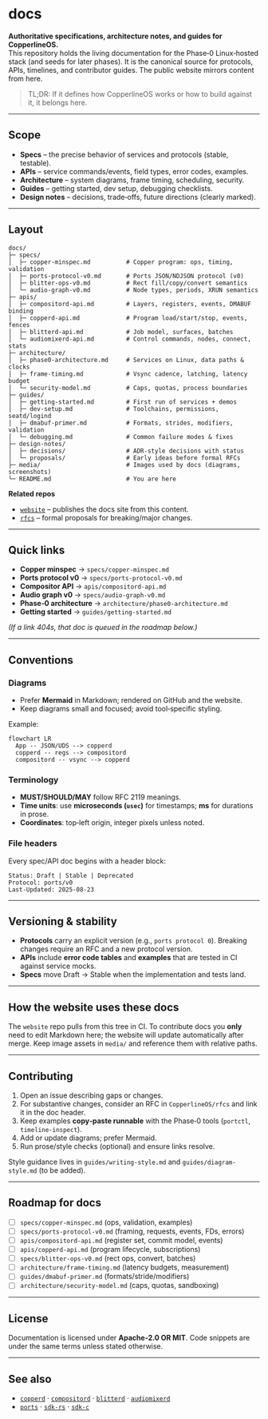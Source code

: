 # docs

**Authoritative specifications, architecture notes, and guides for CopperlineOS.**  
This repository holds the living documentation for the Phase‑0 Linux‑hosted stack (and seeds for later phases). It is the canonical source for protocols, APIs, timelines, and contributor guides. The public website mirrors content from here.

> TL;DR: If it defines how CopperlineOS works or how to build against it, it belongs here.

---

## Scope

- **Specs** – the precise behavior of services and protocols (stable, testable).  
- **APIs** – service commands/events, field types, error codes, examples.  
- **Architecture** – system diagrams, frame timing, scheduling, security.  
- **Guides** – getting started, dev setup, debugging checklists.  
- **Design notes** – decisions, trade‑offs, future directions (clearly marked).

---

## Layout

```
docs/
├─ specs/
│  ├─ copper-minspec.md          # Copper program: ops, timing, validation
│  ├─ ports-protocol-v0.md       # Ports JSON/NDJSON protocol (v0)
│  ├─ blitter-ops-v0.md          # Rect fill/copy/convert semantics
│  └─ audio-graph-v0.md          # Node types, periods, XRUN semantics
├─ apis/
│  ├─ compositord-api.md         # Layers, registers, events, DMABUF binding
│  ├─ copperd-api.md             # Program load/start/stop, events, fences
│  ├─ blitterd-api.md            # Job model, surfaces, batches
│  └─ audiomixerd-api.md         # Control commands, nodes, connect, stats
├─ architecture/
│  ├─ phase0-architecture.md     # Services on Linux, data paths & clocks
│  ├─ frame-timing.md            # Vsync cadence, latching, latency budget
│  └─ security-model.md          # Caps, quotas, process boundaries
├─ guides/
│  ├─ getting-started.md         # First run of services + demos
│  ├─ dev-setup.md               # Toolchains, permissions, seatd/logind
│  ├─ dmabuf-primer.md           # Formats, strides, modifiers, validation
│  └─ debugging.md               # Common failure modes & fixes
├─ design-notes/
│  ├─ decisions/                 # ADR-style decisions with status
│  └─ proposals/                 # Early ideas before formal RFCs
├─ media/                        # Images used by docs (diagrams, screenshots)
└─ README.md                     # You are here
```

**Related repos**  
- [`website`](https://github.com/CopperlineOS/website) – publishes the docs site from this content.  
- [`rfcs`](https://github.com/CopperlineOS/rfcs) – formal proposals for breaking/major changes.

---

## Quick links

- **Copper minspec** → `specs/copper-minspec.md`  
- **Ports protocol v0** → `specs/ports-protocol-v0.md`  
- **Compositor API** → `apis/compositord-api.md`  
- **Audio graph v0** → `specs/audio-graph-v0.md`  
- **Phase‑0 architecture** → `architecture/phase0-architecture.md`  
- **Getting started** → `guides/getting-started.md`

*(If a link 404s, that doc is queued in the roadmap below.)*

---

## Conventions

### Diagrams

- Prefer **Mermaid** in Markdown; rendered on GitHub and the website.
- Keep diagrams small and focused; avoid tool‑specific styling.

Example:

```mermaid
flowchart LR
  App -- JSON/UDS --> copperd
  copperd -- regs --> compositord
  compositord -- vsync --> copperd
```

### Terminology

- **MUST/SHOULD/MAY** follow RFC 2119 meanings.  
- **Time units**: use **microseconds (`usec`)** for timestamps; **ms** for durations in prose.  
- **Coordinates**: top‑left origin, integer pixels unless noted.

### File headers

Every spec/API doc begins with a header block:

```text
Status: Draft | Stable | Deprecated
Protocol: ports/v0
Last‑Updated: 2025‑08‑23
```

---

## Versioning & stability

- **Protocols** carry an explicit version (e.g., `ports protocol 0`). Breaking changes require an RFC and a new protocol version.  
- **APIs** include **error code tables** and **examples** that are tested in CI against service mocks.  
- **Specs** move Draft → Stable when the implementation and tests land.

---

## How the website uses these docs

The `website` repo pulls from this tree in CI. To contribute docs you **only** need to edit Markdown here; the website will update automatically after merge. Keep image assets in `media/` and reference them with relative paths.

---

## Contributing

1. Open an issue describing gaps or changes.  
2. For substantive changes, consider an RFC in `CopperlineOS/rfcs` and link it in the doc header.  
3. Keep examples **copy‑paste runnable** with the Phase‑0 tools (`portctl`, `timeline-inspect`).  
4. Add or update diagrams; prefer Mermaid.  
5. Run prose/style checks (optional) and ensure links resolve.

Style guidance lives in `guides/writing-style.md` and `guides/diagram-style.md` (to be added).

---

## Roadmap for docs

- [ ] `specs/copper-minspec.md` (ops, validation, examples)  
- [ ] `specs/ports-protocol-v0.md` (framing, requests, events, FDs, errors)  
- [ ] `apis/compositord-api.md` (register set, commit model, events)  
- [ ] `apis/copperd-api.md` (program lifecycle, subscriptions)  
- [ ] `specs/blitter-ops-v0.md` (rect ops, convert, batches)  
- [ ] `architecture/frame-timing.md` (latency budgets, measurement)  
- [ ] `guides/dmabuf-primer.md` (formats/stride/modifiers)  
- [ ] `architecture/security-model.md` (caps, quotas, sandboxing)

---

## License

Documentation is licensed under **Apache‑2.0 OR MIT**. Code snippets are under the same terms unless stated otherwise.

---

## See also

- [`copperd`](https://github.com/CopperlineOS/copperd) · [`compositord`](https://github.com/CopperlineOS/compositord) · [`blitterd`](https://github.com/CopperlineOS/blitterd) · [`audiomixerd`](https://github.com/CopperlineOS/audiomixerd)  
- [`ports`](https://github.com/CopperlineOS/ports) · [`sdk-rs`](https://github.com/CopperlineOS/sdk-rs) · [`sdk-c`](https://github.com/CopperlineOS/sdk-c)
